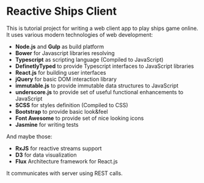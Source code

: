 # Reactive Ships Client

This is tutorial project for writing a web client app to play ships game online.
It uses various modern technologies of web development:
* **Node.js** and **Gulp** as build platform
* **Bower** for Javascript libraries resolving
* **Typescript** as scripting language (Compiled to JavaScript)
* **DefinetlyTyped** to provide Typescript interfaces to JavaScript libraries
* **React.js** for building user interfaces
* **jQuery** for basic DOM interaction library
* **immutable.js** to provide immutable data structures to JavaScript
* **underscore.js** to provide set of useful functional enhancements to JavaScript
* **SCSS** for styles definition (Compiled to CSS)
* **Bootstrap** to provide basic look&feel
* **Font Awesome** to provide set of nice looking icons
* **Jasmine** for writing tests

And maybe those:
* **RxJS** for reactive streams support
* **D3** for data visualization
* **Flux** Architecture framework for React.js

It communicates with server using REST calls.